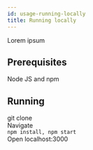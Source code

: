 ```yaml
---
id: usage-running-locally
title: Running locally
---
```


Lorem ipsum

## Prerequisites

Node JS and npm

## Running
git clone  
Navigate  
`npm install, npm start`  
Open localhost:3000
